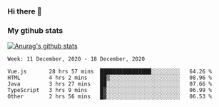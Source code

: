 ### Hi there 👋

### My gtihub stats

[![Anurag's github stats](https://github-readme-stats.vercel.app/api?username=gaozhidong)](https://github.com/gaozhidong/github-readme-stats)

<!--START_SECTION:waka-->
```text
Week: 11 December, 2020 - 18 December, 2020

Vue.js       28 hrs 57 mins  ████████████████░░░░░░░░░   64.26 % 
HTML         4 hrs 2 mins    ██▒░░░░░░░░░░░░░░░░░░░░░░   08.96 % 
Java         3 hrs 27 mins   ██░░░░░░░░░░░░░░░░░░░░░░░   07.66 % 
TypeScript   3 hrs 9 mins    █▓░░░░░░░░░░░░░░░░░░░░░░░   06.99 % 
Other        2 hrs 56 mins   █▓░░░░░░░░░░░░░░░░░░░░░░░   06.53 % 
```
<!--END_SECTION:waka-->